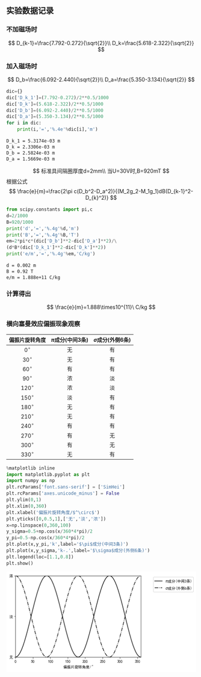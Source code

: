 ## 实验数据记录
### 不加磁场时
$$
D_{k-1}=\frac{7.792-0.272}{\sqrt{2}}\\
D_k=\frac{5.618-2.322}{\sqrt{2}}
$$
### 加入磁场时
$$
D_b=\frac{6.092-2.440}{\sqrt{2}}\\
D_a=\frac{5.350-3.134}{\sqrt{2}}
$$


```python
dic={}
dic['D_k_1']=(7.792-0.272)/2**0.5/1000
dic['D_k']=(5.618-2.322)/2**0.5/1000
dic['D_b']=(6.092-2.440)/2**0.5/1000
dic['D_a']=(5.350-3.134)/2**0.5/1000
for i in dic:
    print(i,'=','%.4e'%dic[i],'m')
```

    D_k_1 = 5.3174e-03 m
    D_k = 2.3306e-03 m
    D_b = 2.5824e-03 m
    D_a = 1.5669e-03 m
    

$$
标准具间隔圈厚度d=2mm\\
当U=30V时,B=920mT
$$
根据公式
$$
\frac{e}{m}=\frac{2\pi c(D_b^2-D_a^2)}{(M_2g_2-M_1g_1)dB(D_{k-1}^2-D_{k}^2)}
$$


```python
from scipy.constants import pi,c
d=2/1000
B=920/1000
print('d','=','%.4g'%d,'m')
print('B','=','%.4g'%B,'T')
em=2*pi*c*(dic['D_b']**2-dic['D_a']**2)/\
(d*B*(dic['D_k_1']**2-dic['D_k']**2))
print('e/m','=','%.4g'%em,'C/kg')
```

    d = 0.002 m
    B = 0.92 T
    e/m = 1.888e+11 C/kg
    

### 计算得出
$$
\frac{e}{m}=1.888\times10^{11}\ C/kg
$$

### 横向塞曼效应偏振现象观察

|偏振片旋转角度|$\pi$成分(中间3条)|$\sigma$成分(外侧6条)|
|:-:|:-:|:-:|
|$0^\circ$|无|有|
|$30^\circ$|无|有|
|$60^\circ$|有|有|
|$90^\circ$|浓|淡|
|$120^\circ$|浓|淡|
|$150^\circ$|淡|有|
|$180^\circ$|无|有|
|$210^\circ$|无|有|
|$240^\circ$|有|有|
|$270^\circ$|有|无|
|$300^\circ$|有|无|
|$330^\circ$|无|有|


```python
%matplotlib inline
import matplotlib.pyplot as plt
import numpy as np
plt.rcParams['font.sans-serif'] = ['SimHei']
plt.rcParams['axes.unicode_minus'] = False
plt.ylim(0,1)
plt.xlim(0,360)
plt.xlabel('偏振片旋转角度/$^\circ$')
plt.yticks([0,0.5,1],['无','淡','浓'])
x=np.linspace(0,360,100)
y_sigma=0.5+np.cos(x/360*4*pi)/2
y_pi=0.5-np.cos(x/360*4*pi)/2
plt.plot(x,y_pi,'k',label='$\pi$成分(中间3条)')
plt.plot(x,y_sigma,'k-.',label='$\sigma$成分(外侧6条)')
plt.legend(loc=[1.1,0.8])
plt.show()
```


![png](Saiman_files/Saiman_6_0.png)



```python

```


```python

```


```python

```
